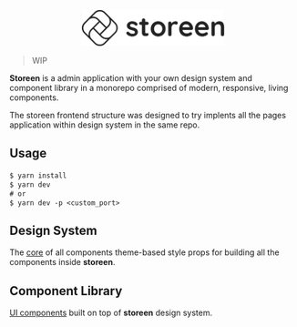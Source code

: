 <p align="center">
  <a href="https://storeen.now.sh">
    <img src="https://github.com/murillo94/storeen/blob/master/src/public/static/images/logo-all-horizontal.svg" alt="Storeen" width="250px">
  </a>
</p>

> WIP

**Storeen** is a admin application with your own design system and component library in a monorepo comprised of modern, responsive, living components.

The storeen frontend structure was designed to try implents all the pages application within design system in the same repo.

## Usage

```
$ yarn install
$ yarn dev
# or
$ yarn dev -p <custom_port>
```

## Design System

The [core](./src) of all components theme-based style props for building all the components inside **storeen**.

## Component Library

[UI components](./src) built on top of **storeen** design system.
